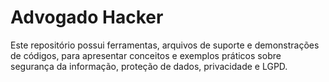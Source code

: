 # Advogado Hacker
 Este repositório possui ferramentas, arquivos de suporte e demonstrações de códigos, para apresentar conceitos e exemplos práticos sobre segurança da informação, proteção de dados, privacidade e LGPD.
